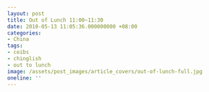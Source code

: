 ```yaml
---
layout: post
title: Out of Lunch 11:00~11:30
date: 2010-05-13 11:05:36.000000000 +08:00
categories:
- China
tags:
- ceibs
- chinglish
- out to lunch
image: /assets/post_images/article_covers/out-of-lunch-full.jpg
oneline: ''
---
```



